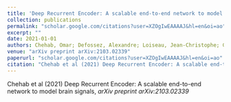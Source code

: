 ```yaml
---
title: 'Deep Recurrent Encoder: A scalable end-to-end network to model brain signals'
collection: publications
permalink: "scholar.google.com/citations?user=XZOgIwEAAAAJ&hl=en&oi=ao"
excerpt: ""
date: 2021-01-01
authors: Chehab, Omar; Defossez, Alexandre; Loiseau, Jean-Christophe; Gramfort, Alexandre; King, Jean-Remi; 
venue: "arXiv preprint arXiv:2103.02339"
paperurl: "scholar.google.com/citations?user=XZOgIwEAAAAJ&hl=en&oi=ao"
citation: "Chehab et al (2021) Deep Recurrent Encoder: A scalable end-to-end network to model brain signals, <i>arXiv preprint arXiv:2103.02339</i>"
---
```

Chehab et al (2021) Deep Recurrent Encoder: A scalable end-to-end network to model brain signals, <i>arXiv preprint arXiv:2103.02339</i>
